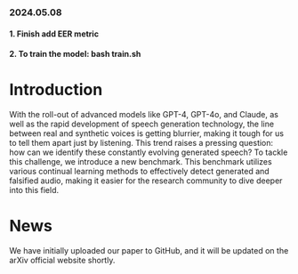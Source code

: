### 2024.05.08

#### 1. Finish add EER metric
#### 2. To train the model: bash train.sh

# Introduction
With the roll-out of advanced models like GPT-4, GPT-4o, and Claude, as well as the rapid development of speech generation technology, the line between real and synthetic voices is getting blurrier, making it tough for us to tell them apart just by listening. This trend raises a pressing question: how can we identify these constantly evolving generated speech? To tackle this challenge, we introduce a new benchmark. This benchmark utilizes various continual learning methods to effectively detect generated and falsified audio, making it easier for the research community to dive deeper into this field.
# News
We have initially uploaded our paper to GitHub, and it will be updated on the arXiv official website shortly.
